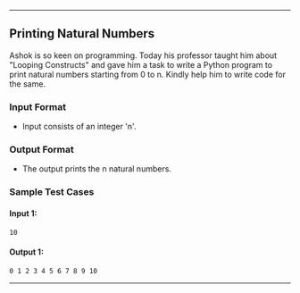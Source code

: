 
---

## Printing Natural Numbers

Ashok is so keen on programming. Today his professor taught him about "Looping Constructs" and gave him a task to write a Python program to print natural numbers starting from 0 to n. Kindly help him to write code for the same.

### Input Format

- Input consists of an integer 'n'.

### Output Format

- The output prints the n natural numbers.

### Sample Test Cases

#### Input 1:
```
10
```

#### Output 1:
```
0 1 2 3 4 5 6 7 8 9 10
```

---